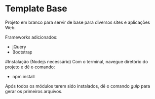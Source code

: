 # Template Base
Projeto em branco para servir de base para diversos sites e aplicações Web.

Frameworks adicionados:

- jQuery
- Bootstrap

#Instalação (Nodejs necessário)
Com o terminal, navegue diretório do projeto e dê o comando:

* npm install

Após todos os módulos terem sido instalados, dê o comando *gulp* para gerar os primeiros arquivos.
